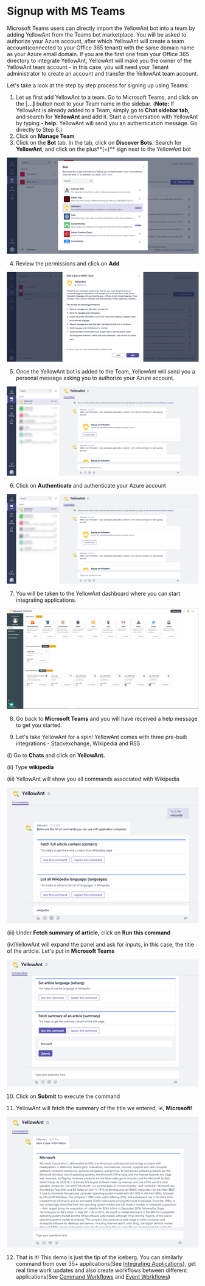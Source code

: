 # Signup with MS Teams

Microsoft Teams users can directly import the YellowAnt bot into a team by adding YellowAnt from the Teams bot marketplace. You will be asked to authorize your Azure account, after which YellowAnt will create a team account\(connected to your Office 365 tenant\) with the same domain name as your Azure email domain. If you are the first one from your Office 365 directory to integrate YellowAnt, YellowAnt will make you the owner of the YellowAnt team account - in this case, you will need your Tenant administrator to create an account and transfer the YellowAnt team account.

Let's take a look at the step by step process for signing up using Teams:

1. Let us first add YellowAnt to a team. Go to Microsoft Teams, and click on the \[**...\]** button next to your Team name in the sidebar. \(**Note:** If YellowAnt is already added to a Team, simply go to **Chat sidebar tab,** and search for **YellowAnt** and add it. Start a conversation with YellowAnt by typing **- help.** YellowAnt will send you an authentication message. Go directly to Step 6.\)
2. Click on **Manage Team**
3. Click on the **Bot** tab. In the tab, click on **Discover Bots.** Search for **YellowAnt**, and click on the plus**\(+\)** sign next to the YellowAnt bot

![](../.gitbook/assets/image%20%2876%29.png)

4. Review the permissions and click on **Add**

![](../.gitbook/assets/image%20%28319%29.png)

5. Once the YellowAnt bot is added to the Team, YellowAnt will send you a personal message asking you to authorize your Azure account.

![](../.gitbook/assets/image%20%28167%29.png)

6. Click on **Authenticate** and authenticate your Azure account

![](../.gitbook/assets/image%20%28242%29.png)

7. You will be taken to the YellowAnt dashboard where you can start integrating applications.

![](../.gitbook/assets/image%20%2853%29.png)

8. Go back to **Microsoft Teams** and you will have received a help message to get you started.

9. Let's take YellowAnt for a spin! YellowAnt comes with three pre-built integrations - Stackexchange, WIkipedia and RSS

\(i\) Go to **Chats** and click on **YellowAnt.**

\(ii\) Type **wikipedia**

\(iii\) YellowAnt will show you all commands associated with Wikipedia

![](../.gitbook/assets/image%20%2887%29.png)

\(iii\) Under **Fetch summary of article,** click on **Run this command**

\(iv\)YellowAnt will expand the panel and ask for inputs, in this case, the title of the article. Let's put in **Microsoft Teams**

![](../.gitbook/assets/image%20%28254%29.png)

10. Click on **Submit** to execute the command

11. YellowAnt will fetch the summary of the title we entered, ie, **Microsoft!**

![](../.gitbook/assets/image%20%28220%29.png)

12. That is it! This demo is just the tip of the iceberg. You can similarly command from over 35+ applications\(See [Integrating Applications](../integrating-applications/)\), get real time work updates and also create workflows between different applications\(See [Command Workflows](../workflows/command-workflows/) and [Event Workflows](../workflows/event-workflows/)**\)** 

